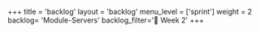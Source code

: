 +++
title = 'backlog'
layout = 'backlog'
menu_level = ['sprint']
weight = 2
backlog= 'Module-Servers'
backlog_filter='📅 Week 2'
+++
